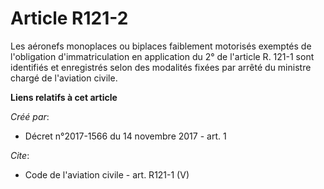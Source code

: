 # Article R121-2

Les aéronefs monoplaces ou biplaces faiblement motorisés exemptés de l'obligation d'immatriculation en application du 2° de
l'article R. 121-1 sont identifiés et enregistrés selon des modalités fixées par arrêté du ministre chargé de l'aviation
civile.

**Liens relatifs à cet article**

_Créé par_:

  - Décret n°2017-1566 du 14 novembre 2017 - art. 1

_Cite_:

  - Code de l'aviation civile - art. R121-1 (V)
